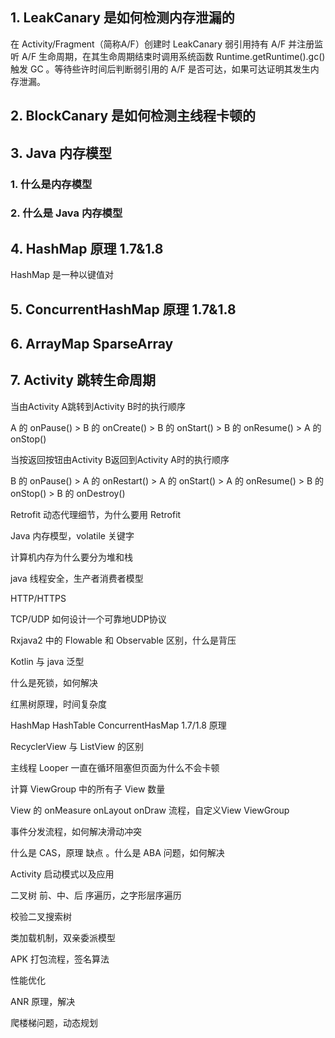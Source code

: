 ## 1. LeakCanary 是如何检测内存泄漏的
在 Activity/Fragment（简称A/F）创建时 LeakCanary 弱引用持有 A/F 并注册监听 A/F 生命周期，在其生命周期结束时调用系统函数 Runtime.getRuntime().gc() 触发 GC 。等待些许时间后判断弱引用的 A/F 是否可达，如果可达证明其发生内存泄漏。

## 2. BlockCanary 是如何检测主线程卡顿的


## 3. Java 内存模型
### 1. 什么是内存模型
### 2. 什么是 Java 内存模型

## 4. HashMap 原理 1.7&1.8
HashMap 是一种以键值对


## 5. ConcurrentHashMap 原理 1.7&1.8

## 6. ArrayMap SparseArray

## 7. Activity 跳转生命周期

当由Activity A跳转到Activity B时的执行顺序

A 的 onPause() > B 的 onCreate() > B 的 onStart() > B 的 onResume() > A 的 onStop()


当按返回按钮由Activity B返回到Activity A时的执行顺序

B 的 onPause() > A 的 onRestart() > A 的 onStart() > A 的 onResume() > B 的 onStop() > B 的 onDestroy()







Retrofit 动态代理细节，为什么要用 Retrofit

Java 内存模型，volatile 关键字

计算机内存为什么要分为堆和栈

java 线程安全，生产者消费者模型

HTTP/HTTPS 

TCP/UDP 如何设计一个可靠地UDP协议

Rxjava2 中的 Flowable 和 Observable 区别，什么是背压

Kotlin 与 java 泛型

什么是死锁，如何解决

红黑树原理，时间复杂度

HashMap HashTable ConcurrentHasMap 1.7/1.8 原理

RecyclerView 与 ListView 的区别

主线程 Looper 一直在循环阻塞但页面为什么不会卡顿

计算 ViewGroup 中的所有子 View 数量

View 的 onMeasure onLayout onDraw 流程，自定义View ViewGroup

事件分发流程，如何解决滑动冲突

什么是 CAS，原理 缺点 。什么是 ABA 问题，如何解决

Activity 启动模式以及应用

二叉树 前、中、后 序遍历，之字形层序遍历

校验二叉搜索树

类加载机制，双亲委派模型

APK 打包流程，签名算法

性能优化

ANR 原理，解决

爬楼梯问题，动态规划






































